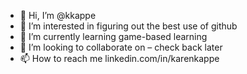- 👋 Hi, I’m @kkappe
- 👀 I’m interested in figuring out the best use of github
- 🌱 I’m currently learning game-based learning
- 💞️ I’m looking to collaborate on – check back later
- 📫 How to reach me linkedin.com/in/karenkappe

<!---
kkappe/kkappe is a ✨ special ✨ repository because its `README.md` (this file) appears on your GitHub profile.
You can click the Preview link to take a look at your changes.
--->
